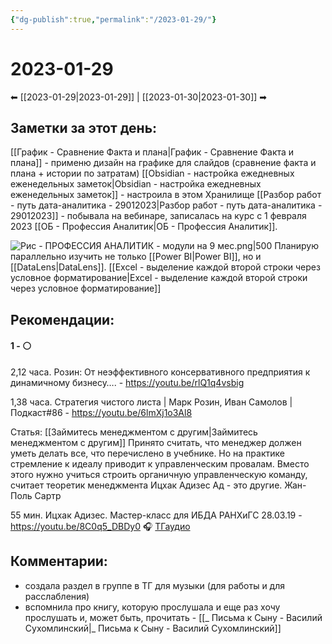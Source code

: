```yaml
---
{"dg-publish":true,"permalink":"/2023-01-29/"}
---
```


# 2023-01-29
⬅ [[2023-01-29\|2023-01-29]] | [[2023-01-30\|2023-01-30]] ➡

## Заметки за этот день:

[[График - Сравнение Факта и плана\|График - Сравнение Факта и плана]] - применю дизайн на графике для слайдов (сравнение факта и плана + истории по затратам)
[[Obsidian - настройка ежедневных еженедельных заметок\|Obsidian - настройка ежедневных еженедельных заметок]] - настроила в этом Хранилище
[[Разбор работ - путь дата-аналитика - 29012023\|Разбор работ - путь дата-аналитика - 29012023]] - побывала на вебинаре, записалась на курс с 1 февраля 2023 [[ОБ - Профессия Аналитик\|ОБ - Профессия Аналитик]].

![Рис - ПРОФЕССИЯ АНАЛИТИК - модули на 9 мес.png|500](/img/user/%D0%A0%D0%B8%D1%81%20-%20%D0%9F%D0%A0%D0%9E%D0%A4%D0%95%D0%A1%D0%A1%D0%98%D0%AF%20%D0%90%D0%9D%D0%90%D0%9B%D0%98%D0%A2%D0%98%D0%9A%20-%20%D0%BC%D0%BE%D0%B4%D1%83%D0%BB%D0%B8%20%D0%BD%D0%B0%209%20%D0%BC%D0%B5%D1%81.png)
Планирую параллельно изучить не только [[Power BI\|Power BI]], но и [[DataLens\|DataLens]].
[[Excel - выделение каждой второй строки через условное форматирование\|Excel - выделение каждой второй строки через условное форматирование]]

## Рекомендации:

#### 1 - ⚪ 
2,12 часа. Розин: От неэффективного консервативного предприятия к динамичному бизнесу…. - https://youtu.be/rlQ1q4vsbig

1,38 часа. Стратегия чистого листа | Марк Розин, Иван Самолов | Подкаст#86 - https://youtu.be/6lmXj1o3Al8

Статья: [[Займитесь менеджментом с другим\|Займитесь менеджментом с другим]]
Принято считать, что менеджер должен уметь делать все, что перечислено в учебнике. Но на практике стремление к идеалу приводит к управленческим провалам. Вместо этого нужно учиться строить органичную управленческую команду, считает теоретик менеджмента Ицхак Адизес
Ад - это другие.
Жан-Поль Сартр

55 мин. Ицхак Адизес. Мастер-класс для ИБДА РАНХиГС 28.03.19 - https://youtu.be/8C0q5_DBDy0
🎧 [ТГаудио](https://t.me/openlibaudio/2/44)


## Комментарии:
- создала раздел в группе в ТГ для музыки (для работы и для расслабления)
- вспомнила про книгу, которую прослушала и еще раз хочу прослушать и, может быть, прочитать - [[_ Письма к Сыну - Василий Сухомлинский\|_ Письма к Сыну - Василий Сухомлинский]]